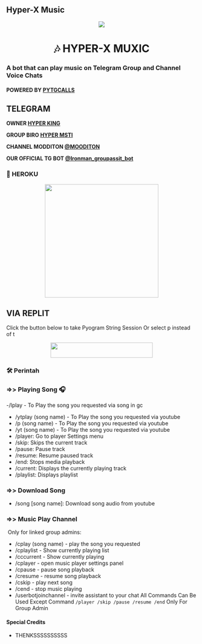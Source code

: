 ## Hyper-X Music

<p align="center">
  <img src="https://telegra.ph/file/a2dc4c418afd06f9006fb.jpg">
</p>
<h1 align="center">
  <b>🎶 HYPER-X MUXIC</b>
</h1>


### A bot that can play music on Telegram Group and Channel Voice Chats
#### POWERED BY [PYTGCALLS](https://github.com/AKD1317/HYPER-X-0.1)


## TELEGRAM

<b>OWNER [HYPER KING](https://t.me/HYPER_KING_2417)</b>

<b>GROUP BIRO
[HYPER MSTI](https://t.me/AVENGERS_PATHSHALA)</b>

<b>CHANNEL MODDITON [@MOODITON](https://t.me/MOODITON)</b>

<b>OUR OFFICIAL TG BOT [@Ironman_groupassit_bot](https://t.me/Ironman_groupassit_bot)</b>



### 💜 HEROKU

<p align="center"><a href="https://heroku.com/deploy?template=https://github.com/AKD1317/HYPER-X-0.1"><img src="https://telegra.ph/file/14486e0786c325b01a007.jpg"width="300"heigh="100" /></a></p>

## VIA REPLIT
Click the button below to take Pyogram String Session Or select p instead of t

<p align="center"><a href="https://replit.com/@kenkannih/strings-session#main.py"><img src="https://img.shields.io/badge/REPLIT-STRINGS-yellow?style=plastic&logo=replit&logoColor=yellow"width="270" height="40" /></a></p>

### 🛠️ Perintah

### =>> Playing Song 🎧

-/lplay - To Play the song you requested via song in gc
- /ytplay (song name) - To Play the song you requested via youtube
- /p (song name) - To Play the song you requested via youtube
- /yt (song name) - To Play the song you requested via youtube
- /player: Go to player Settings menu
- /skip: Skips the current track
- /pause: Pause track
- /resume: Resume paused track
- /end: ​​Stops media playback
- /current: Displays the currently playing track
- /playlist: Displays playlist

### =>> Download Song

- /song [song name]: Download song audio from youtube

### =>> Music Play Channel

️ Only for linked group admins:

- /cplay (song name) - play the song you requested
- /cplaylist - Show currently playing list
- /cccurrent - Show currently playing
- /cplayer - open music player settings panel
- /cpause - pause song playback
- /cresume - resume song playback
- /cskip - play next song
- /cend - stop music playing
- /userbotjoinchannel - invite assistant to your chat
All Commands Can Be Used Except Command `/player /skip /pause /resume /end` Only For Group Admin
#### Special Credits
- THENKSSSSSSSSSS

